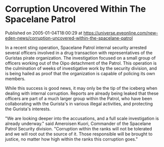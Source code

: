# Corruption Uncovered Within The Spacelane Patrol
Published on 2005-01-04T18:00:29 at https://universe.eveonline.com/new-eden-news/corruption-uncovered-within-the-spacelane-patrol

In a recent sting operation, Spacelane Patrol internal security arrested several officers involved in a drug transaction with representatives of the Guristas pirate organization. The investigation focused on a small group of officers working out of the Oipo detachment of the Patrol. This operation is the culmination of weeks of investigative work by the security division, and is being hailed as proof that the organization is capable of policing its own members.  
  
While this success is good news, it may only be the tip of the iceberg when dealing with internal corruption. Reports are already being leaked that these officers are part of a much larger group within the Patrol, who have been collaborating with the Gurista's in various illegal activities, and protecting the Gurista's interests.  
  
"We are looking deeper into the accusations, and a full scale investigation is already underway." said Ameroisen Kuori, Commander of the Spacelane Patrol Security division. "Corruption within the ranks will not be tolerated and we will root out the source of it. Those responsible will be brought to justice, no matter how high within the ranks this corruption goes."
